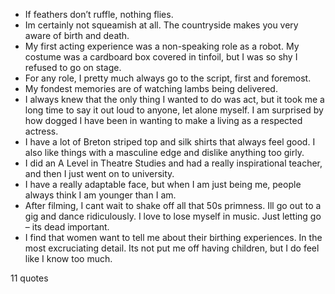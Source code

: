  - If feathers don’t ruffle, nothing flies.
 - Im certainly not squeamish at all. The countryside makes you very aware of birth and death.
 - My first acting experience was a non-speaking role as a robot. My costume was a cardboard box covered in tinfoil, but I was so shy I refused to go on stage.
 - For any role, I pretty much always go to the script, first and foremost.
 - My fondest memories are of watching lambs being delivered.
 - I always knew that the only thing I wanted to do was act, but it took me a long time to say it out loud to anyone, let alone myself. I am surprised by how dogged I have been in wanting to make a living as a respected actress.
 - I have a lot of Breton striped top and silk shirts that always feel good. I also like things with a masculine edge and dislike anything too girly.
 - I did an A Level in Theatre Studies and had a really inspirational teacher, and then I just went on to university.
 - I have a really adaptable face, but when I am just being me, people always think I am younger than I am.
 - After filming, I cant wait to shake off all that 50s primness. Ill go out to a gig and dance ridiculously. I love to lose myself in music. Just letting go – its dead important.
 - I find that women want to tell me about their birthing experiences. In the most excruciating detail. Its not put me off having children, but I do feel like I know too much.

11 quotes